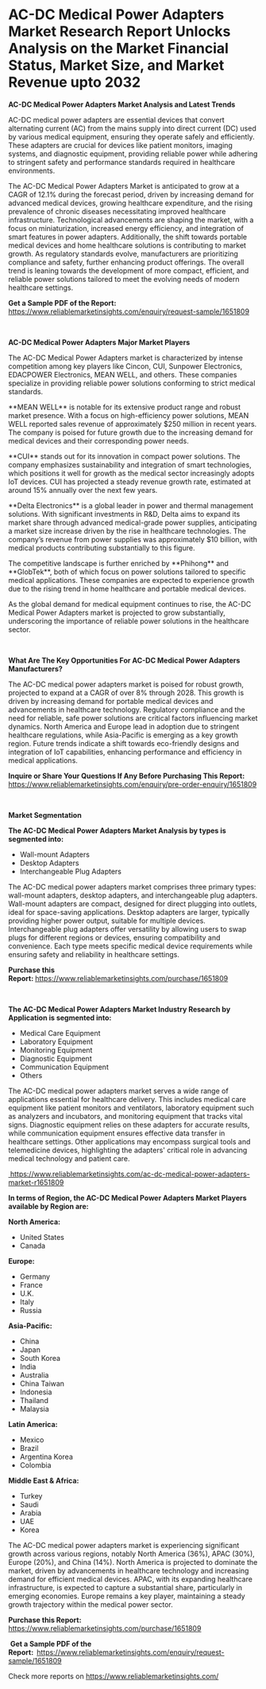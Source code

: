 <p><h1>AC-DC Medical Power Adapters Market Research Report Unlocks Analysis on the Market Financial Status, Market Size, and Market Revenue upto 2032</h1></p><p><strong>AC-DC Medical Power Adapters Market Analysis and Latest Trends</strong></p>
<p><p>AC-DC medical power adapters are essential devices that convert alternating current (AC) from the mains supply into direct current (DC) used by various medical equipment, ensuring they operate safely and efficiently. These adapters are crucial for devices like patient monitors, imaging systems, and diagnostic equipment, providing reliable power while adhering to stringent safety and performance standards required in healthcare environments.</p><p>The AC-DC Medical Power Adapters Market is anticipated to grow at a CAGR of 12.1% during the forecast period, driven by increasing demand for advanced medical devices, growing healthcare expenditure, and the rising prevalence of chronic diseases necessitating improved healthcare infrastructure. Technological advancements are shaping the market, with a focus on miniaturization, increased energy efficiency, and integration of smart features in power adapters. Additionally, the shift towards portable medical devices and home healthcare solutions is contributing to market growth. As regulatory standards evolve, manufacturers are prioritizing compliance and safety, further enhancing product offerings. The overall trend is leaning towards the development of more compact, efficient, and reliable power solutions tailored to meet the evolving needs of modern healthcare settings.</p></p>
<p><strong>Get a Sample PDF of the Report:&nbsp;</strong> <a href="https://www.reliablemarketinsights.com/enquiry/request-sample/1651809?utm_campaign=3186&utm_medium=2&utm_source=Github&utm_content=ia&utm_term=23032025&utm_id=ac-dc-medical-power-adapters">https://www.reliablemarketinsights.com/enquiry/request-sample/1651809</a></p>
<p>&nbsp;</p>
<p><strong>AC-DC Medical Power Adapters Major Market Players</strong></p>
<p><p>The AC-DC Medical Power Adapters market is characterized by intense competition among key players like Cincon, CUI, Sunpower Electronics, EDACPOWER Electronics, MEAN WELL, and others. These companies specialize in providing reliable power solutions conforming to strict medical standards. </p><p>**MEAN WELL** is notable for its extensive product range and robust market presence. With a focus on high-efficiency power solutions, MEAN WELL reported sales revenue of approximately $250 million in recent years. The company is poised for future growth due to the increasing demand for medical devices and their corresponding power needs.</p><p>**CUI** stands out for its innovation in compact power solutions. The company emphasizes sustainability and integration of smart technologies, which positions it well for growth as the medical sector increasingly adopts IoT devices. CUI has projected a steady revenue growth rate, estimated at around 15% annually over the next few years.</p><p>**Delta Electronics** is a global leader in power and thermal management solutions. With significant investments in R&D, Delta aims to expand its market share through advanced medical-grade power supplies, anticipating a market size increase driven by the rise in healthcare technologies. The company’s revenue from power supplies was approximately $10 billion, with medical products contributing substantially to this figure.</p><p>The competitive landscape is further enriched by **Phihong** and **GlobTek**, both of which focus on power solutions tailored to specific medical applications. These companies are expected to experience growth due to the rising trend in home healthcare and portable medical devices.</p><p>As the global demand for medical equipment continues to rise, the AC-DC Medical Power Adapters market is projected to grow substantially, underscoring the importance of reliable power solutions in the healthcare sector.</p></p>
<p>&nbsp;</p>
<p><strong>What Are The Key Opportunities For AC-DC Medical Power Adapters Manufacturers?</strong></p>
<p><p>The AC-DC medical power adapters market is poised for robust growth, projected to expand at a CAGR of over 8% through 2028. This growth is driven by increasing demand for portable medical devices and advancements in healthcare technology. Regulatory compliance and the need for reliable, safe power solutions are critical factors influencing market dynamics. North America and Europe lead in adoption due to stringent healthcare regulations, while Asia-Pacific is emerging as a key growth region. Future trends indicate a shift towards eco-friendly designs and integration of IoT capabilities, enhancing performance and efficiency in medical applications.</p></p>
<p><strong>Inquire or Share Your Questions If Any Before Purchasing This Report:</strong> <a href="https://www.reliablemarketinsights.com/enquiry/pre-order-enquiry/1651809?utm_campaign=3186&utm_medium=2&utm_source=Github&utm_content=ia&utm_term=23032025&utm_id=ac-dc-medical-power-adapters">https://www.reliablemarketinsights.com/enquiry/pre-order-enquiry/1651809</a></p>
<p>&nbsp;</p>
<p><strong>Market Segmentation</strong></p>
<p><strong>The AC-DC Medical Power Adapters Market Analysis by types is segmented into:</strong></p>
<p><ul><li>Wall-mount Adapters</li><li>Desktop Adapters</li><li>Interchangeable Plug Adapters</li></ul></p>
<p><p>The AC-DC medical power adapters market comprises three primary types: wall-mount adapters, desktop adapters, and interchangeable plug adapters. Wall-mount adapters are compact, designed for direct plugging into outlets, ideal for space-saving applications. Desktop adapters are larger, typically providing higher power output, suitable for multiple devices. Interchangeable plug adapters offer versatility by allowing users to swap plugs for different regions or devices, ensuring compatibility and convenience. Each type meets specific medical device requirements while ensuring safety and reliability in healthcare settings.</p></p>
<p><strong>Purchase this Report:&nbsp;</strong><a href="https://www.reliablemarketinsights.com/purchase/1651809?utm_campaign=3186&utm_medium=2&utm_source=Github&utm_content=ia&utm_term=23032025&utm_id=ac-dc-medical-power-adapters">https://www.reliablemarketinsights.com/purchase/1651809</a></p>
<p>&nbsp;</p>
<p><strong>The AC-DC Medical Power Adapters Market Industry Research by Application is segmented into:</strong></p>
<p><ul><li>Medical Care Equipment</li><li>Laboratory Equipment</li><li>Monitoring Equipment</li><li>Diagnostic Equipment</li><li>Communication Equipment</li><li>Others</li></ul></p>
<p><p>The AC-DC medical power adapters market serves a wide range of applications essential for healthcare delivery. This includes medical care equipment like patient monitors and ventilators, laboratory equipment such as analyzers and incubators, and monitoring equipment that tracks vital signs. Diagnostic equipment relies on these adapters for accurate results, while communication equipment ensures effective data transfer in healthcare settings. Other applications may encompass surgical tools and telemedicine devices, highlighting the adapters' critical role in advancing medical technology and patient care.</p></p>
<p><a href="https://www.reliablemarketinsights.com/ac-dc-medical-power-adapters-market-r1651809?utm_campaign=3186&utm_medium=2&utm_source=Github&utm_content=ia&utm_term=23032025&utm_id=ac-dc-medical-power-adapters">&nbsp;https://www.reliablemarketinsights.com/ac-dc-medical-power-adapters-market-r1651809</a></p>
<p><strong>In terms of Region, the AC-DC Medical Power Adapters Market Players available by Region are:</strong></p>
<p>
    <p> <strong> North America: </strong>
        <ul>
            <li>United States</li>
            <li>Canada</li>
        </ul>
        </p> 
    <p> <strong> Europe: </strong>
        <ul>
            <li>Germany</li>
            <li>France</li>
            <li>U.K.</li>
            <li>Italy</li>
            <li>Russia</li>
        </ul>
        </p> 
    <p> <strong> Asia-Pacific: </strong>
        <ul>
            <li>China</li>
            <li>Japan</li>
            <li>South Korea</li>
            <li>India</li>
            <li>Australia</li>
            <li>China Taiwan</li>
            <li>Indonesia</li>
            <li>Thailand</li>
            <li>Malaysia</li>
        </ul>
        </p> 
    <p> <strong> Latin America: </strong>
        <ul>
            <li>Mexico</li>
            <li>Brazil</li>
            <li>Argentina Korea</li>
            <li>Colombia</li>
        </ul>
        </p> 
    <p> <strong> Middle East & Africa: </strong>
        <ul>
            <li>Turkey</li>
            <li>Saudi</li>
            <li>Arabia</li>
            <li>UAE</li>
            <li>Korea</li>
        </ul>
    </p>
    </p>
<p><p>The AC-DC medical power adapters market is experiencing significant growth across various regions, notably North America (36%), APAC (30%), Europe (20%), and China (14%). North America is projected to dominate the market, driven by advancements in healthcare technology and increasing demand for efficient medical devices. APAC, with its expanding healthcare infrastructure, is expected to capture a substantial share, particularly in emerging economies. Europe remains a key player, maintaining a steady growth trajectory within the medical power sector.</p></p>
<p><strong>Purchase this Report: </strong><a href="https://www.reliablemarketinsights.com/purchase/1651809?utm_campaign=3186&utm_medium=2&utm_source=Github&utm_content=ia&utm_term=23032025&utm_id=ac-dc-medical-power-adapters">https://www.reliablemarketinsights.com/purchase/1651809</a></p>
<p>&nbsp;<strong>Get a Sample PDF of the Report:&nbsp;&nbsp;</strong><a href="https://www.reliablemarketinsights.com/enquiry/request-sample/1651809?utm_campaign=3186&utm_medium=2&utm_source=Github&utm_content=ia&utm_term=23032025&utm_id=ac-dc-medical-power-adapters">https://www.reliablemarketinsights.com/enquiry/request-sample/1651809</a></p>
<p><strong></strong></p>
<p>Check more reports on <a href="https://www.reliablemarketinsights.com/?utm_campaign=3186&utm_medium=2&utm_source=Github&utm_content=ia&utm_term=23032025&utm_id=ac-dc-medical-power-adapters">https://www.reliablemarketinsights.com/</a></p>